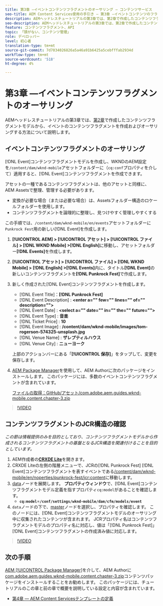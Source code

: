 ```yaml
---
title: 第3章 —イベントコンテンツフラグメントのオーサリング — コンテンツサービス
seo-title: AEM Content Services使用の手引き — 第3章 —イベントコンテンツのフラグメントのオーサリング
description: AEMヘッドレスチュートリアルの第3章では、第2章で作成したコンテンツフラグメントモデルから、イベントコンテンツフラグメントを作成し、オーサリングする方法について説明します。
seo-description: AEMヘッドレスチュートリアルの第3章では、第2章で作成したコンテンツフラグメントモデルから、イベントコンテンツフラグメントを作成し、オーサリングする方法について説明します。
feature: コンテンツフラグメント、API
topic: 「頭がない、コンテンツ管理」
role: デベロッパー
level: 初心者
translation-type: tm+mt
source-git-commit: 7d7034026826a5a46a91b6425a5cebfffab2934d
workflow-type: tm+mt
source-wordcount: '518'
ht-degree: 4%

---
```



# 第3章 —イベントコンテンツフラグメントのオーサリング

AEMヘッドレスチュートリアルの第3章では、[第2章](./chapter-2.md)で作成したコンテンツフラグメントモデルから、イベントのコンテンツフラグメントを作成およびオーサリングする方法について説明します。

## イベントコンテンツフラグメントのオーサリング

[!DNL Event]コンテンツフラグメントモデルを作成し、WKNDのAEM設定を`/content/dam/wknd-mobile`アセットフォルダーに（`cq:conf`プロパティを介して）適用すると、[!DNL Event]コンテンツフラグメントを作成できます。

アセットの一種であるコンテンツフラグメントは、他のアセットと同様に、AEM Assetsで整理、管理する必要があります。

* 変換が必要な場合（または必要な場合）は、Assetsフォルダー構造のロケールフォルダーを使用します。
* コンテンツフラグメントを論理的に整理し、見つけやすく管理しやすくする

この手順では、`/content/dam/wknd-mobile/en/events`アセットフォルダーに`Punkrock Fest`用の新しい[!DNL Event]を作成します。

1. **[!UICONTROL AEM] > [!UICONTROL アセット] > [!UICONTROL ファイル] > [!DNL WKND Mobile] >[!DNL English]**&#x200B;に移動し、アセットフォルダー&#x200B;**[!DNL Events]**&#x200B;を作成します。
1. **[!UICONTROL アセット] > [!UICONTROL ファイル] > [!DNL WKND Mobile] > [!DNL English] >[!DNL Events]**&#x200B;内に、タイトル&#x200B;**[!DNL Event]**&#x200B;の新しいコンテンツフラグメントを&#x200B;**[!DNL Punkrock Fest]**&#x200B;で作成します。
1. 新しく作成された[!DNL Event]コンテンツフラグメントを作成します。

   * [!DNL Event Title]：**[!DNL Punkrock Fest]**
   * [!DNL Event Description] :  **&lt;enter a=&quot;&quot; few=&quot;&quot; lines=&quot;&quot; of=&quot;&quot; description=&quot;&quot;>**
   * [!DNL Event Date] :  **&lt;select a=&quot;&quot; date=&quot;&quot; in=&quot;&quot; the=&quot;&quot; future=&quot;&quot;>**
   * [!DNL Event Type] : **音楽**
   * [!DNL Ticket Price] : **10**
   * [!DNL Event Image] : **/content/dam/wknd-mobile/images/tom-rogerson-574325-unsplash.jpg**
   * [!DNL Venue Name] : **ザレプティルハウス**
   * [!DNL Venue City] : **ニューヨーク**

   上部のアクションバーにある「**[!UICONTROL 保存]**」をタップして、変更を保存します。

1. [AEM Package Manager](http://localhost:4502/crx/packmgr/index.jsp)を使用して、AEM Authorに次のパッケージをインストールします。 このパッケージには、多数のイベントコンテンツフラグメントが含まれています。

   [ファイルの取得：GitHub/アセット/com.adobe.aem.guides.wknd-mobile.content.chapter-3.zip](https://github.com/adobe/aem-guides-wknd-mobile/releases/latest)

>[!VIDEO](https://video.tv.adobe.com/v/28338/?quality=12&learn=on)

## コンテンツフラグメントのJCR構造の確認

*この節は情報提供のみを目的としており、コンテンツフラグメントモデルから作成されるコンテンツフラグメントの基盤となるJCR構造を関連付けることを目的としています。*

1. AEM作成者の&#x200B;**[CRXDE Lite](http://localhost:4502/crx/de/index.jsp)**&#x200B;を開きます。
1. CRXDE Liteの左側の階層メニューで、JCRの[!DNL Punkrock Fest] [!DNL Event]コンテンツフラグメントを表すイベントである[/content/dam/wknd-mobile/en/noperties/punkrock-fest/jcr:content](http://localhost:4502/crx/de/index.jsp#/content/dam/wknd-mobile/en/events/punkrock-fest/jcr:content)に移動します。
1. [data](http://localhost:4502/crx/de/index.jsp#/content/dam/wknd-mobile/en/events/punkrock-fest/jcr:content/data/master)ノードを展開します。
**プロパティウィンドウ**&#x200B;で、[!DNL Event]コンテンツフラグメントモデル定義を指すプロパティ`cq:model`があることを確認します。
   * **`cq:model`**=**`/conf/settings/wknd-mobile/dam/cfm/models/event`**
1. `data`ノードの下で、[master](http://localhost:4502/crx/de/index.jsp#/content/dam/wknd-mobile/en/events/punkrock-fest/jcr:content/data/master)ノードを選択し、プロパティを確認します。 このノードには、[!DNL Event]コンテンツフラグメントモデルのオーサリング中に収集されたコンテンツが含まれます。 JCRプロパティ名はコンテンツフラグメントモデルのプロパティ名に対応し、値は「[!DNL Punkrock Fest]」 [!DNL Event]コンテンツフラグメントの作成済み値に対応します。

>[!VIDEO](https://video.tv.adobe.com/v/28356/?quality=12&learn=on)

## 次の手順

[AEM [!UICONTROL Package Manager]](http://localhost:4502/crx/packmgr/index.jsp)を介して、AEM Authorに[com.adobe.aem.guides.wknd-mobile.content.chapter-3.zip](https://github.com/adobe/aem-guides-wknd-mobile/releases/latest)コンテンツパッケージをインストールすることをお勧めします。 このパッケージには、チュートリアルのこの章と前の章で概要を説明している設定と内容が含まれています。

* [第4章 — AEM Content Servicesテンプレートの定義](./chapter-4.md)
